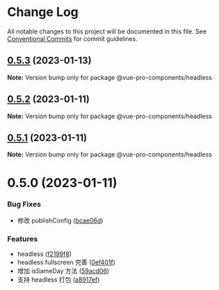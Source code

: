# Change Log

All notable changes to this project will be documented in this file.
See [Conventional Commits](https://conventionalcommits.org) for commit guidelines.

## [0.5.3](https://github.com/cumt-robin/vue-pro-components/compare/@vue-pro-components/headless@0.5.2...@vue-pro-components/headless@0.5.3) (2023-01-13)

**Note:** Version bump only for package @vue-pro-components/headless

## [0.5.2](https://github.com/cumt-robin/vue-pro-components/compare/@vue-pro-components/headless@0.5.1...@vue-pro-components/headless@0.5.2) (2023-01-11)

**Note:** Version bump only for package @vue-pro-components/headless

## [0.5.1](https://github.com/cumt-robin/vue-pro-components/compare/@vue-pro-components/headless@0.5.0...@vue-pro-components/headless@0.5.1) (2023-01-11)

**Note:** Version bump only for package @vue-pro-components/headless

# 0.5.0 (2023-01-11)

### Bug Fixes

-   修改 publishConfig ([bcae06d](https://github.com/cumt-robin/vue-pro-components/commit/bcae06d05fc8c8f80426f232f4d70e99baef76fc))

### Features

-   headless ([f2199f8](https://github.com/cumt-robin/vue-pro-components/commit/f2199f84e4f7acb3585ad4a95d87c2949f193cc1))
-   headless fullscreen 完善 ([0ef401f](https://github.com/cumt-robin/vue-pro-components/commit/0ef401f19dc866c177cf25c0c6d882f833ef9672))
-   增加 isSameDay 方法 ([59acd06](https://github.com/cumt-robin/vue-pro-components/commit/59acd0611f92b533e430a5ee2e22d7ff7afd7e74))
-   支持 headless 打包 ([a8917ef](https://github.com/cumt-robin/vue-pro-components/commit/a8917ef49b5877382ef5a369ead64b10c3b32d84))
